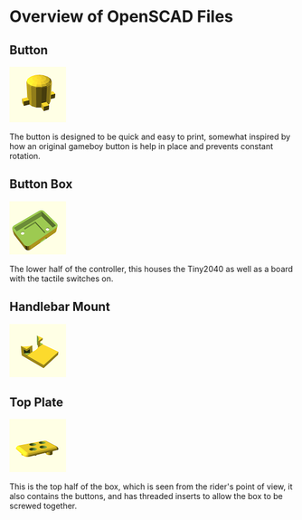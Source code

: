 # Overview of OpenSCAD Files

## Button
![Image of the Button model in OpenSCAD](../img/button.png)

The button is designed to be quick and easy to print, somewhat inspired by how an original gameboy button is help in place and prevents constant rotation.

## Button Box
![Image of the Lowerhalf of case in OpenSCAD](../img/button_box.png)

The lower half of the controller, this houses the Tiny2040 as well as a board with the tactile switches on.

## Handlebar Mount
![Image of the handlebar model in OpenSCAD](../img/handlebar_mount.png)

## Top Plate
![Image of the top half of the case model in OpenSCAD](../img/top_plate.png)

This is the top half of the box, which is seen from the rider's point of view, it also contains the buttons, and has threaded inserts to allow the box to be screwed together.